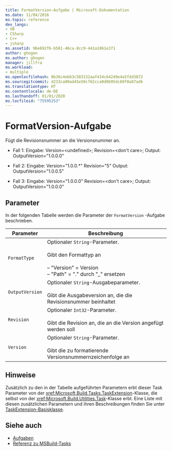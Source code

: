 ```yaml
---
title: FormatVersion-Aufgabe | Microsoft-Dokumentation
ms.date: 11/04/2016
ms.topic: reference
dev_langs:
- VB
- CSharp
- C++
- jsharp
ms.assetid: 96e692f6-b581-46ca-8cc9-441a1861e371
author: ghogen
ms.author: ghogen
manager: jillfra
ms.workload:
- multiple
ms.openlocfilehash: 0b36c4eb63c503132aaf434c64249e4a5fdd3872
ms.sourcegitcommit: d233ca00ad45e50cf62cca0d0b95dc69f0a87ad6
ms.translationtype: HT
ms.contentlocale: de-DE
ms.lasthandoff: 01/01/2020
ms.locfileid: "75595253"
---
```

# <a name="formatversion-task"></a>FormatVersion-Aufgabe
Fügt die Revisionsnummer an die Versionsnummer an.

- Fall 1: Eingabe: Version=\<undefined>;  Revision=\<don't care>;   Output: OutputVersion="1.0.0.0"

- Fall 2: Eingabe: Version="1.0.0.*"  Revision="5"  Output: OutputVersion="1.0.0.5"

- Fall 3: Eingabe: Version="1.0.0.0"  Revision=\<don't care>;  Output: OutputVersion="1.0.0.0"

## <a name="parameters"></a>Parameter
 In der folgenden Tabelle werden die Parameter der `FormatVersion` -Aufgabe beschrieben.

|Parameter|Beschreibung|
|---------------|-----------------|
|`FormatType`|Optionaler `String`-Parameter.<br /><br /> Gibt den Formattyp an<br /><br /> – "Version" = Version<br />– "Path" = "." durch "_" ersetzen|
|`OutputVersion`|Optionaler `String`-Ausgabeparameter.<br /><br /> Gibt die Ausgabeversion an, die die Revisionsnummer beinhaltet|
|`Revision`|Optionaler `Int32`-Parameter.<br /><br /> Gibt die Revision an, die an die Version angefügt werden soll|
|`Version`|Optionaler `String`-Parameter.<br /><br /> Gibt die zu formatierende Versionsnummernzeichenfolge an|

## <a name="remarks"></a>Hinweise
 Zusätzlich zu den in der Tabelle aufgeführten Parametern erbt dieser Task Parameter von der <xref:Microsoft.Build.Tasks.TaskExtension>-Klasse, die selbst von der <xref:Microsoft.Build.Utilities.Task>-Klasse erbt. Eine Liste mit diesen zusätzlichen Parametern und ihren Beschreibungen finden Sie unter [TaskExtension-Basisklasse](../msbuild/taskextension-base-class.md).

## <a name="see-also"></a>Siehe auch
- [Aufgaben](../msbuild/msbuild-tasks.md)
- [Referenz zu MSBuild-Tasks](../msbuild/msbuild-task-reference.md)
